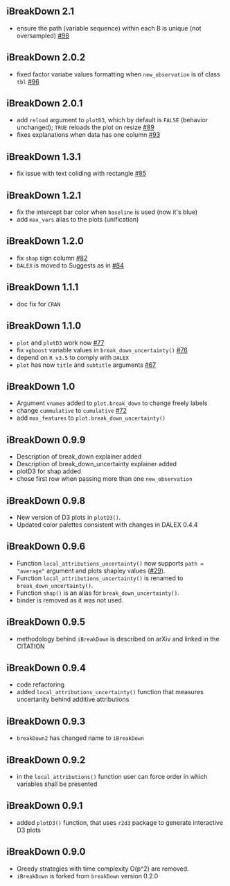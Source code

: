iBreakDown 2.1
---------------------------------------------------------------
*  ensure the path (variable sequence) within each B is unique (not oversampled) [#98](https://github.com/ModelOriented/iBreakDown/issues/98)

iBreakDown 2.0.2
---------------------------------------------------------------
* fixed factor variabe values formatting when `new_observation` is of class `tbl` [#96](https://github.com/ModelOriented/iBreakDown/issues/96)

iBreakDown 2.0.1
---------------------------------------------------------------
* add `reload` argument to `plotD3`, which by default is `FALSE` (behavior unchanged); `TRUE` reloads the plot on resize [#89](https://github.com/ModelOriented/iBreakDown/issues/89)
* fixes explanations when data has one column [#93](https://github.com/ModelOriented/iBreakDown/issues/93)

iBreakDown 1.3.1
---------------------------------------------------------------
* fix issue with text coliding with rectangle [#85](https://github.com/ModelOriented/iBreakDown/issues/85)

iBreakDown 1.2.1
---------------------------------------------------------------
* fix the intercept bar color when `baseline` is used (now it's blue)
* add `max_vars` alias to the plots (unification)

iBreakDown 1.2.0
---------------------------------------------------------------
* fix `shap` sign column [#82](https://github.com/ModelOriented/iBreakDown/issues/82)
* `DALEX` is moved to Suggests as in  [#84](https://github.com/ModelOriented/iBreakDown/issues/84)

iBreakDown 1.1.1
---------------------------------------------------------------
* doc fix for `CRAN`

iBreakDown 1.1.0
----------------------------------------------------------------
* `plot` and `plotD3` work now   [#77](https://github.com/ModelOriented/iBreakDown/issues/77)
* fix `xgboost` variable values in `break_down_uncertainty()` [#76](https://github.com/ModelOriented/iBreakDown/issues/76)
* depend on `R v3.5` to comply with `DALEX`
* `plot` has now `title` and `subtitle` arguments   [#67](https://github.com/ModelOriented/iBreakDown/issues/67)

iBreakDown 1.0
----------------------------------------------------------------
* Argument `vnames` added to `plot.break_down` to change freely labels 
* change `cummulative` to `cumulative` [#72](https://github.com/ModelOriented/iBreakDown/issues/72)
* add `max_features` to `plot.break_down_uncertainty()`

iBreakDown 0.9.9
----------------------------------------------------------------
* Description of break_down explainer added
* Description of break_down_uncertainty explainer added
* plotD3 for shap added
* chose first row when passing more than one `new_observation`

iBreakDown 0.9.8
----------------------------------------------------------------
* New version of D3 plots in `plotD3()`.
* Updated color palettes consistent with changes in DALEX 0.4.4

iBreakDown 0.9.6
----------------------------------------------------------------
* Function `local_attributions_uncertainty()` now supports `path = "average"` argument and plots shapley values  ([#29](https://github.com/ModelOriented/iBreakDown/issues/29)). 
* Function `local_attributions_uncertainty()` is renamed to  `break_down_uncertainty()`.
* Function `shap()` is an alias for  `break_down_uncertainty()`.
* binder is removed as it was not used.


iBreakDown 0.9.5
----------------------------------------------------------------
* methodology behind `iBreakDown` is described on arXiv and linked in the CITATION

iBreakDown 0.9.4
----------------------------------------------------------------
* code refactoring
* added `local_attributions_uncertainty()` function that measures uncertanity behind additive attributions

iBreakDown 0.9.3
----------------------------------------------------------------
* `breakDown2` has changed name to `iBreakDown`

iBreakDown 0.9.2
----------------------------------------------------------------
* in the `local_attributions()` function user can force order in which variables shall be presented

iBreakDown 0.9.1
----------------------------------------------------------------
* added `plotD3()` function, that uses `r2d3` package to generate interactive D3 plots

iBreakDown 0.9.0
----------------------------------------------------------------
* Greedy strategies with time complexity O(p^2) are removed.
* `iBreakDown` is forked from `breakDown` version 0.2.0
